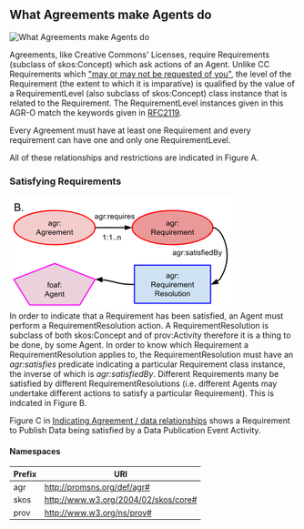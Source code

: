 ## What Agreements make Agents do
![What Agreements make Agents do](what-agreements-make-agents-do.png)

Agreements, like Creative Commons' Licenses, require Requirements (subclass of skos:Concept) which ask actions of an Agent. Unlike CC Requirements which ["may or may not be requested of you"](http://labs.creativecommons.org/demos/ns/), the level of the Requirement (the extent to which it is imparative) is qualified by the value of a RequirementLevel (also subclass of skos:Concept) class instance that is related to the Requirement. The RequirementLevel instances given in this AGR-O match the keywords given in [RFC2119](http://www.ietf.org/rfc/rfc2119.txt).

Every Agreement must have at least one Requirement and every requirement can have one and only one RequirementLevel.

All of these relationships and restrictions are indicated in Figure A.

### Satisfying Requirements
![What Agreements make Agents do 2](what-agreements-make-agents-do-2.png)  
In order to indicate that a Requirement has been satisfied, an Agent must perform a RequirementResolution action. A RequirementResolution is subclass of both skos:Concept and of prov:Activity therefore it is a thing to be done, by some Agent.  In order to know which Requirement a RequirementResolution applies to, the RequirementResolution must have an *agr:satisfies* predicate indicating a particular Requirement class instance, the inverse of which is *agr:satisfiedBy*. Different Requirements many be satisfied by different RequirementResolutions (i.e. different Agents may undertake different actions to satisfy a particular Requirement). This is indcated in Figure B.

Figure C in [Indicating Agreement / data relationships](examples/indicating-agreement-data-relationships.md) shows a Requirement to Publish Data being satisfied by a Data Publication Event Activity.

#### Namespaces
Prefix | URI
------ | ---
agr | http://promsns.org/def/agr#
skos | http://www.w3.org/2004/02/skos/core#
prov | http://www.w3.org/ns/prov#
